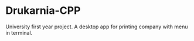 # Drukarnia-CPP
University first year project. A desktop app for printing company with menu in terminal. 
